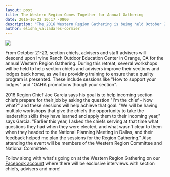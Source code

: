 ```yaml
---
layout: post
title: The Western Region Comes Together for Annual Gathering
date: 2016-10-22 10:17 -0800
description: "The 2016 Western Region Gathering is being held October 21-23 at the Irvine Ranch Outdoor Education Center."
author: elisha_valladares-cormier
---
```


<img src="{{ site.baseurl }}images/posts/2016Gathering/irvine-ranch-outdoor-education-center.jpg" class="img-thumbnail img-responsive center-block">

From October 21-23, section chiefs, advisers and staff advisers will descend upon Irvine Ranch Outdoor Education Center in Orange, CA for the annual Western Region Gathering.<!--more-->
During this retreat, several workshops will be held to help section chiefs and advisers improve their sections and lodges back home, as well as providing training to ensure that a quality program is presented.  These include sessions like "How to support your lodges" and "OAHA promotions though your section".

2016 Region Chief Joe Garcia says his goal is to help incoming section chiefs prepare for their job by asking the question "I'm the chief - Now what?" and these sessions will help achieve that goal.
"We will be having multiple workshops that give the chiefs the opportunity to take the leadership skills they have learned and apply them to their incoming year," says Garcia. "Earlier this year, I asked the chiefs serving at that time what questions they had when they were elected, and what wasn't clear to them when they headed to the National Planning Meeting in Dallas, and their feedback helped me plan the sessions for the Region Gathering."
Also attending the event will be members of the Western Region Committee and National Committee.

Follow along with what's going on at the Western Region Gathering on our <a href="{{ site.social.facebook }}" target="_blank">Facebook account</a> where there will be exclusive interviews with section chiefs, advisers and more!